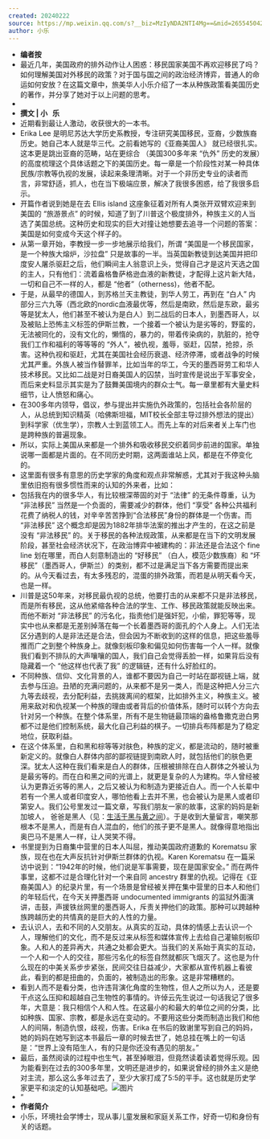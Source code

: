 ```yaml
---
created: 20240222
source: https://mp.weixin.qq.com/s?__biz=MzIyNDA2NTI4Mg==&mid=2655450429&idx=1&sn=834541f4145b6a22fa5c62123f9fbe1c&chksm=f3a6f750c4d17e46663f2e82df2af7721b40701a644416aff4992274f65297be3e75164a8d5d#rd
author: 小乐
---
```

- **编者按**
- 最近几年，美国政府的排外动作让人困惑：移民国家美国不再欢迎移民了吗？如何理解美国对外移民的政策？对于国与国之间的政治经济博弈，普通人的命运如何安放？在这篇文章中，旅美华人小乐介绍了一本从种族政策看美国历史的著作，并分享了她对于以上问题的思考。
-
- **撰文 | 小   乐**
- 近期看到最让人激动，收获很大的一本书。
- Erika Lee 是明尼苏达大学历史系教授，专注研究美国移民，亚裔，少数族裔历史。她自己本人就是华三代。之前看她写的《亚裔美国人》 就已经很扎实。这本更是跳出亚裔的范畴，站在更综合 （美国300多年来 “仇外” 历史的发展）的高度梳理这个具体话题之下的美国历史。每一章是一个阶段性对某一种具体民族/宗教等仇视的发展，读起来条理清晰。对于一个非历史专业的读者而言，非常舒适，抓人，也在当下极端应景，解决了我很多困惑，给了我很多启示。
- 开篇作者说到她是在去 Ellis island 这座象征着对所有人类张开双臂欢迎来到美国的 “旅游景点” 的时候，知道了到了川普这个极度排外，种族主义的人当选了美国总统。这种历史和现实的巨大对撞让她想要去追寻一个问题的答案：美国是如何变成今天这个样子的。
- 从第一章开始，李教授一步一步地展示给我们，所谓 “美国是一个移民国家，是一个种族大熔炉，沙拉盘” 只是故事的一半。当英国新教徒到达美国并把印度安人屠杀驱赶之后，他们瞬间主人翁意识上头，觉得自己才是这片天选之国的主人，只有他们：流着盎格鲁萨格逊血液的新教徒，才配得上这片新大陆，一切和自己不一样的人，都是 “他者”（otherness)，他者不配。
- 于是，从最早的德国人，到苏格兰天主教徒，到华人劳工，再到在 “白人” 内部分三六九等（西北欧的nordic血液最优等，然后是南欧，然后是东欧，最劣等是犹太人，他们甚至不被认为是白人）到二战后的日本人，到墨西哥人，以及被贴上恐怖主义标签的伊斯兰教，一个接着一个被认为是劣等的，野蛮的，无法被同化的，没有文化的，懒惰的，暴力的，带着传染病的，肮脏的，抢夺我们工作和福利的等等等的 “外人”，被仇视，羞辱，驱赶，囚禁，抢掠，杀害。这种仇视和驱赶，尤其在美国社会经历衰退、经济停滞，或者战争的时候尤其严重。外族人被当作替罪羊，比如当年的华工，今天的墨西哥劳工和华人技术移民。又比如二战是对日裔美国人的囚禁，当时宣传是说出于军事安全，而后来史料显示其实是为了鼓舞美国境内的群众士气。每一章里都有大量史料细节，让人愤怒和痛心。
- 在300多年内领导，倡议，参与提出并实施仇外政策的，包括社会各阶层的人，从总统到知识精英（哈佛斯坦福，MIT校长全部主导过排外想法的提出）到科学家（优生学），宗教人士到蓝领工人。而先上车的对后来者关上车门也是跨种族的普遍现象。
- 所以，实际上美国从来都是一个排外和吸收移民交织着同步前进的国家。单独说哪一面都是片面的。在不同历史时期，这两面谁站上风，都是在不停变化的。
- 这里面有很多有意思的历史学家的角度和观点非常解惑，尤其对于我这种头脑里依旧抱有很多惯性而来的认知的外来者，比如：
- 包括我在内的很多华人，有比较根深蒂固的对于 “法律” 的无条件尊重，认为 “非法移民” 当然是一个负面的，需要减少的群体，他们 “享受” 各种公共福利花费了纳税人的钱，对辛辛苦苦挣到“合法移民”身份的群体是一个伤害。而 “非法移民” 这个概念却是因为1882年排华法案的推出才产生的，在这之前是没有 “非法移民” 的。关于移民的各种法规政策，从来都是在当下的文明发展阶段，甚至社会经济状况下，在政治博弈中被建构的：非法还是合法这个 fine line 划在哪里，而白人刻意制造出的 “好移民” （白人，模范少数族裔）和 “坏移民”（墨西哥人，伊斯兰）的类别，都不过是满足当下各方需要而提出来的。从今天看过去，有太多残忍的，混蛋的排外政策，而若是从明天看今天，也是一样。
- 川普是这50年来，对移民最仇视的总统，他要打击的从来都不只是非法移民，而是所有移民，这从他紧缩各种合法的学生、工作、移民政策就能反映出来。而他不断对 “非法移民” 的污名化，指责他们是强奸犯，小偷，罪犯等等，现实中也从来都是无差别掉落在每一个长着墨西哥的面孔的个人身上。人们无法区分遇到的人是非法还是合法，但会因为不断收到的这样的信息，把这些羞辱推而广之到整个种族身上。就像刻板印象和偏见如何伤害每一个人一样。就像我们看到不排队的大声嚷嚷的国人，我们自己会觉得丢脸一样，如果背后没有隐藏着一个 “他这样也代表了我” 的逻辑链，还有什么好脸红的。
- 不同种族、信仰、文化背景的人，谁都不要因为自己一时站在鄙视链上端，就去参与压迫。丑陋的充满问题的，从来都不是另一类人，而是这种把人分三六九等去歧视，去分配利益，去挑拨离间的框架，比如排外主义，种族主义。被用来敌对和仇视某一个种族的理由或者背后的价值体系，随时可以转个方向去针对另一个种族。在整个体系里，所有不是生物链最顶端的盎格鲁撒克逊白男都不过是他们控制系统，最大化自己利益的棋子。一切排兵布阵都是为了稳定地位，获取利益。
- 在这个体系里，白和黑和棕等等对肤色，种族的定义，都是流动的，随时被重新定义的。就像白人群体内部的鄙视链提到南欧人时，就包括他们的肤色更深。犹太人这种在我们看来是白人的群体，压根被排除在白人群体之外被认为是最劣等的。而在白和黑之间的光谱上，就更是复杂的人为建构。华人曾经被认为更靠近劣等的黑人，之后又被认为和制造为更接近白人。而一个人长辈中若有一个黑人或者印度安人，哪怕他看上去并不黑，也会被认为是黑人或者印第安人。我们公号里发过一篇文章，写我们朋友一家的故事，这家的妈妈是新加坡人， 爸爸是黑人（见：[生活于黑与黄之间](https://mp.weixin.qq.com/s?__biz=MzUzMDU0ODg1Ng==&mid=2247485055&idx=1&sn=0d79ba5c2652e6a723e18a19a9afed62&scene=21#wechat_redirect)）。于是收到大量留言，嘲笑那根本不是黑人，而是有白人混血的，他们的孩子更不是黑人。就像得意地指出奥巴马不是黑人一样，让人哭笑不得。
- 书里提到为日裔集中营里的日本人叫屈，推动美国政府道歉的 Korematsu 家族，现在也在大声反抗针对伊斯兰群体的仇视。Karen Korematsu 在一篇采访中说到：“1942年的时候，他们说是军事需要，现在是国家安全。” 而在两件事里，这都不过是合理化针对一个来自同 ancestry 群里的仇视。记得在《亚裔美国人》的纪录片里，有一个场景是曾经被关押在集中营里的日本人和他们的年轻后代，在今天关押墨西哥 undocumented immigrants 的监狱外面演讲，击鼓，声援铁丝网里的墨西哥人，斥责关押他们的政策。那种可以跨越种族跨越历史的共情真的是巨大的人性的力量。
- 去认识人，去和不同的人交朋友。从真实的互动，具体的情感上去认识一个人，理解他们的文化，而不是反过来从标签和媒体宣传上去给自己灌输刻板印象。人和人的差异再大，共通之处都会更大。当我们的关系始于真实的互动，一个人和一个人的交往，那些污名化的标签自然就都灰飞烟灭了。这也是为什么现在的中美关系步步紧张，民间交往日益减少，大家都从宣传机器上看彼此，看到的都是扭曲的，负面的，被制造出的形象。这是非常糟糕的。
- 看到人而不是看分类，也许违背演化角度的生物性，但人之所以为人，还是要干点这么压抑和超越自己生物性的事情的。许倬云先生说过一句话我记了很多年，大意是：我只相信个人和人性。在这最小的和最大的单位之间的分类，比如种族、国家、宗教，都是永远在变动的。不要用这些分类而制造出我们和他人的间隔，制造仇恨，歧视，伤害。Erika 在书后的致谢里写到自己的妈妈，她的妈妈在她写到这本书最后一章的时候去世了，她总挂在嘴上的一句话是：“世界上没有陌生人，有的只是你还没有遇见的朋友。”
- 最后，虽然阅读的过程中也生气，甚至掉眼泪，但竟然读着读着觉得乐观。因为能看到在过去的300多年里，文明还是进步的，如果说曾经的排外主义是绝对主流，那么这么多年过去了，至少大家打成了5:5的平手。这也就是历史学家更平和淡定的认知基础吧。![图片](assets/2024/3341/640.2.png)
- “
- **作者简介**
- 小乐，环境社会学博士，现从事儿童发展和家庭关系工作，好奇一切和身份有关的话题。
